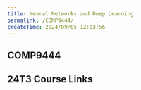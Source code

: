 ```yaml
---
title: Neural Networks and Deep Learning
permalink: /COMP9444/
createTime: 2024/09/05 12:03:56
---
```


<script setup>
import unswUpdating from '@unswUpdating'
</script>

<div class="hao-card card-title">

## COMP9444 <unswUpdating />


</div>

<div class="how_qb">

## 24T3 Course Links

</div>